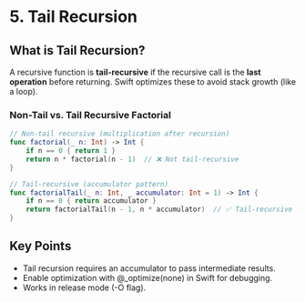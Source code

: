 # **5. Tail Recursion**  

## **What is Tail Recursion?**  
A recursive function is **tail-recursive** if the recursive call is the **last operation** before returning. Swift optimizes these to avoid stack growth (like a loop).  

### **Non-Tail vs. Tail Recursive Factorial**  
```swift
// Non-tail recursive (multiplication after recursion)
func factorial(_ n: Int) -> Int {
    if n == 0 { return 1 }
    return n * factorial(n - 1)  // ❌ Not tail-recursive
}

// Tail-recursive (accumulator pattern)
func factorialTail(_ n: Int, _ accumulator: Int = 1) -> Int {
    if n == 0 { return accumulator }
    return factorialTail(n - 1, n * accumulator)  // ✅ Tail-recursive
}
```

## Key Points
- Tail recursion requires an accumulator to pass intermediate results.
- Enable optimization with @_optimize(none) in Swift for debugging.
- Works in release mode (-O flag).

